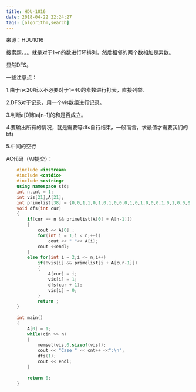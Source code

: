 ```yaml
---
title: HDU-1016
date: 2018-04-22 22:24:27
tags: [algorithm,search]
---
```


来源：HDU1016

搜索题。。。就是对于1~n的数进行环排列，然后相邻的两个数相加是素数。

显然DFS。

一些注意点：

1.由于n<20所以不必要对于1~40的素数进行打表，直接列举.

2.DFS对于记录，用一个vis数组进行记录。

3.判断a[0]和a[n-1]的和是否成立。

4.要输出所有的情况，就是需要等dfs自行结束，一般而言，求最值才需要我们的bfs

5.中间的空行

AC代码（VJ提交）：

    
```cpp 
    #include <iostream>
    #include <cstdio>
    #include <cstring>
    using namespace std;
    int n,cnt = 1;
    int vis[21],A[21];
    int primelist[38] = {0,0,1,1,0,1,0,1,0,0,0,1,0,1,0,0,0,1,0,1,0,0,0,1,0,0,0,0,0,1,0,1,0,0,0,0,0,1};
    void dfs(int cur)
    {
        if(cur == n && primelist[A[0] + A[n-1]])
        {
            cout << A[0] ;
            for(int i = 1;i < n;++i)
                cout << " "<< A[i];
            cout <<endl;
        }
        else for(int i = 2;i <= n;i++)
            if(!vis[i] && primelist[i + A[cur-1]])
            {
                A[cur] = i;
                vis[i] = 1;
                dfs(cur + 1);
                vis[i] = 0;
            }
            return ;
    }
    
    int main()
    {
        A[0] = 1;
        while(cin >> n)
        {
            memset(vis,0,sizeof(vis));
            cout << "Case " << cnt++ <<":\n";
            dfs(1);
            cout << endl;
        }
    
        return 0;
    }
```
